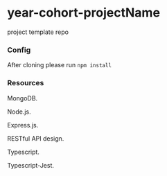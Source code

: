 # year-cohort-projectName
project template repo

### Config
After cloning please run `npm install`

### Resources
MongoDB. 

Node.js. 

Express.js. 

RESTful API design.   

Typescript.

Typescript-Jest.

